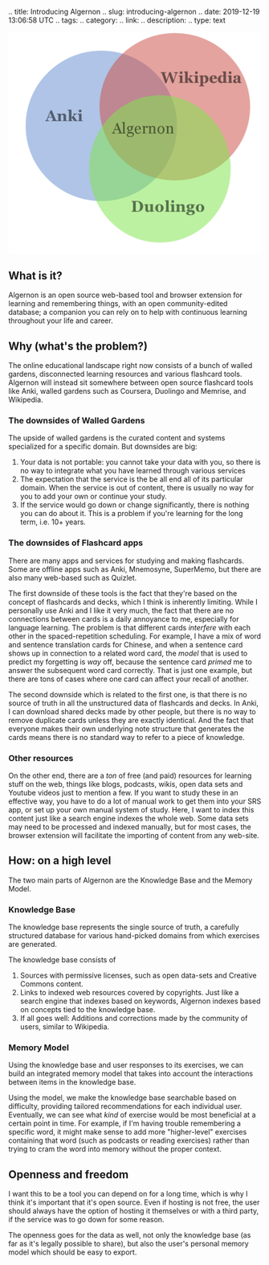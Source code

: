 .. title: Introducing Algernon
.. slug: introducing-algernon
.. date: 2019-12-19 13:06:58 UTC
.. tags: 
.. category: 
.. link: 
.. description: 
.. type: text

![](/images/algernon_venndiagram.png "Algernon")

## What is it?
Algernon is an open source web-based tool and browser extension for learning and remembering things, with an open community-edited database; a companion you can rely on to help with continuous learning throughout your life and career.

## Why (what's the problem?)
The online educational landscape right now consists of a bunch of walled gardens, disconnected learning resources and various flashcard tools.
Algernon will instead sit somewhere between open source flashcard tools like Anki, walled gardens such as Coursera, Duolingo and Memrise, and Wikipedia.

### The downsides of Walled Gardens
The upside of walled gardens is the curated content and systems specialized for a specific domain. But downsides are big:

1. Your data is not portable: you cannot take your data with you, so there is no way to integrate what you have learned through various services
2. The expectation that the service is the be all end all of its particular domain. When the service is out of content, there is usually no way for you to add your own or continue your study.
3. If the service would go down or change significantly, there is nothing you can do about it. This is a problem if you're learning for the long term, i.e. 10+ years.

### The downsides of Flashcard apps
There are many apps and services for studying and making flashcards. Some are offline apps such as Anki, Mnemosyne, SuperMemo, but there are also many web-based such as Quizlet.

The first downside of these tools is the fact that they're based on the concept of flashcards and decks, which I think is inherently limiting. While I personally use Anki and I like it very much, the fact that there are no connections between cards is a daily annoyance to me, especially for language learning. The problem is that different cards _interfere_ with each other in the spaced-repetition scheduling. For example, I have a mix of word and sentence translation cards for Chinese, and when a sentence card shows up in connection to a related word card, the _model_ that is used to predict my forgetting is _way_ off, because the sentence card _primed_ me to answer the subsequent word card correctly. That is just one example, but there are tons of cases where one card can affect your recall of another.

The second downside which is related to the first one, is that there is no source of truth in all the unstructured data of flashcards and decks. In Anki, I can download shared decks made by other people, but there is no way to remove duplicate cards unless they are exactly identical. And the fact that everyone makes their own underlying note structure that generates the cards means there is no standard way to refer to a piece of knowledge.

### Other resources
On the other end, there are a _ton_ of free (and paid) resources for learning stuff on the web, things like blogs, podcasts, wikis, open data sets and Youtube videos just to mention a few. If you want to study these in an effective way, you have to do a lot of manual work to get them into your SRS app, or set up your own manual system of study. Here, I want to index this content just like a search engine indexes the whole web. Some data sets may need to be processed and indexed manually, but for most cases, the browser extension will facilitate the importing of content from any web-site.

## How: on a high level
The two main parts of Algernon are the Knowledge Base and the Memory Model.

### Knowledge Base
The knowledge base represents the single source of truth, a carefully structured database for various hand-picked domains from which exercises are generated.

The knowledge base consists of

1. Sources with permissive licenses, such as open data-sets and Creative Commons content.
2. Links to indexed web resources covered by copyrights. Just like a search engine that indexes based on keywords, Algernon indexes based on concepts tied to the knowledge base.
3. If all goes well: Additions and corrections made by the community of users, similar to Wikipedia.

### Memory Model
Using the knowledge base and user responses to its exercises, we can build an integrated memory model that takes into account the interactions between items in the knowledge base.

Using the model, we make the knowledge base searchable based on difficulty, providing tailored recommendations for each individual user. Eventually, we can see what _kind_ of exercise would be most beneficial at a certain point in time. For example, if I'm having trouble remembering a specific word, it might make sense to add more "higher-level" exercises containing that word (such as podcasts or reading exercises) rather than trying to cram the word into memory without the proper context.

## Openness and freedom
I want this to be a tool you can depend on for a long time, which is why I think it's important that it's open source. Even if hosting is not free, the user should always have the option of hosting it themselves or with a third party, if the service was to go down for some reason.

The openness goes for the data as well, not only the knowledge base (as far as it's legally possible to share), but also the user's personal memory model which should be easy to export.
